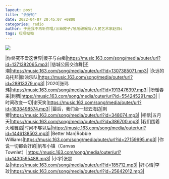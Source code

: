 ```yaml
---
layout: post
title: "会好的"
date: 2022-04-07 20:45:07 +0800
categories: radio
author: 于是我不再听你唱/三絲餃子/吼吼破喉咙/人民艺术家赵四s
tags: 哎哎呦呦
---
```

![]({{site.baseurl}}/images/cover_20220407.jpg)

|你终究不爱这世界|傻子与白痴|https://music.163.com/song/media/outer/url?id=1371382065.mp3|
|慈城公园交谊舞|还潮|https://music.163.com/song/media/outer/url?id=1307385071.mp3|
|永远的乌托邦|脑浊乐队|https://music.163.com/song/media/outer/url?id=28913379.mp3|
|2020|张玮玮|https://music.163.com/song/media/outer/url?id=1913476397.mp3|
|盼暖春来|刺猬|https://music.163.com/song/media/outer/url?id=554245291.mp3|
|时间改变一切|谢天笑|https://music.163.com/song/media/outer/url?id=1838498574.mp3|
|最后，我们会一起去海边|刺猬|https://music.163.com/song/media/outer/url?id=348074.mp3|
|相信|五月天|https://music.163.com/song/media/outer/url?id=386700.mp3|
|我们围着火堆舞蹈|时间不够以后|https://music.163.com/song/media/outer/url?id=1446138503.mp3|
|Better Man|Robbie Williams|https://music.163.com/song/media/outer/url?id=27159995.mp3|
|你说一切都会好的|帆布小镇（Canvas Townlet）|https://music.163.com/song/media/outer/url?id=1430595488.mp3|
|小宇|张震岳|https://music.163.com/song/media/outer/url?id=185712.mp3|
|好心情|李玟|https://music.163.com/song/media/outer/url?id=25642012.mp3|

